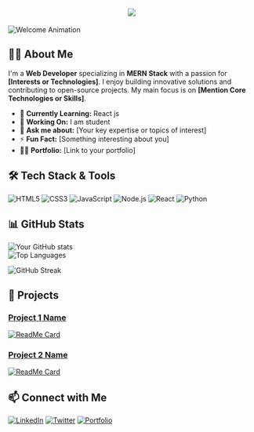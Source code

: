 <h1 align="center">
  <a href="https://git.io/typing-svg">
    <img src="https://readme-typing-svg.herokuapp.com/?lines=Hello+I+am+Mahmoud+Adel;Nice+to+meet+you+%F0%9F%91%8B&center=true&size=30">
  </a>
</h1>

![Welcome Animation](https://user-images.githubusercontent.com/your-username/welcome-gif.gif) <!-- You can add a custom animation here -->

## 👨‍💻 About Me

I'm a **Web Developer** specializing in **MERN Stack** with a passion for **[Interests or Technologies]**. I enjoy building innovative solutions and contributing to open-source projects. My main focus is on **[Mention Core Technologies or Skills]**.

- 🌱 **Currently Learning:** React js
- 🔭 **Working On:** I am student
- 💬 **Ask me about:** [Your key expertise or topics of interest]
- ⚡ **Fun Fact:** [Something interesting about you]
- 👨‍💼 **Portfolio:** [Link to your portfolio]

## 🛠 Tech Stack & Tools

<!-- Badges with icons for the tools and languages you use -->
![HTML5](https://img.shields.io/badge/HTML5-E34F26?style=for-the-badge&logo=html5&logoColor=white)
![CSS3](https://img.shields.io/badge/CSS3-1572B6?style=for-the-badge&logo=css3&logoColor=white)
![JavaScript](https://img.shields.io/badge/JavaScript-F7DF1E?style=for-the-badge&logo=javascript&logoColor=black)
![Node.js](https://img.shields.io/badge/Node.js-339933?style=for-the-badge&logo=nodedotjs&logoColor=white)
![React](https://img.shields.io/badge/React-61DAFB?style=for-the-badge&logo=react&logoColor=black)
![Python](https://img.shields.io/badge/Python-3776AB?style=for-the-badge&logo=python&logoColor=white)

<!-- You can add more badges depending on your skills -->

## 📊 GitHub Stats

<!-- GitHub profile stats animation -->
![Your GitHub stats](https://github-readme-stats.vercel.app/api?username=yourusername&show_icons=true&theme=radical&count_private=true)
<br>
![Top Languages](https://github-readme-stats.vercel.app/api/top-langs/?username=yourusername&layout=compact&theme=radical)
<br>
<!-- A contribution streak tracker -->
![GitHub Streak](https://streak-stats.demolab.com/?user=yourusername&theme=radical)

## 🚀 Projects

### [Project 1 Name](https://github.com/yourusername/project1)
[![ReadMe Card](https://github-readme-stats.vercel.app/api/pin/?username=yourusername&repo=project1&theme=radical)](https://github.com/yourusername/project1)

### [Project 2 Name](https://github.com/yourusername/project2)
[![ReadMe Card](https://github-readme-stats.vercel.app/api/pin/?username=yourusername&repo=project2&theme=radical)](https://github.com/yourusername/project2)

<!-- Include animated GIFs or images for each project if available -->

## 📫 Connect with Me

<!-- Social media badges with animation -->
[![LinkedIn](https://img.shields.io/badge/LinkedIn-%230077B5.svg?style=for-the-badge&logo=linkedin&logoColor=white)](https://www.linkedin.com/in/yourusername/)
[![Twitter](https://img.shields.io/badge/Twitter-%231DA1F2.svg?style=for-the-badge&logo=twitter&logoColor=white)](https://twitter.com/yourusername)
[![Portfolio](https://img.shields.io/badge/Portfolio-000000?style=for-the-badge&logo=About.me&logoColor=white)](https://yourportfolio.com)

